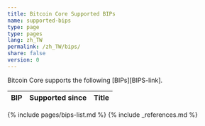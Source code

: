 ```yaml
---
title: Bitcoin Core Supported BIPs
name: supported-bips
type: page
type: pages
lang: zh_TW
permalink: /zh_TW/bips/
share: false
version: 0
---
```

Bitcoin Core supports the following [BIPs][BIPS-link].

| BIP |Supported since| Title |
|-----|---------------|-------|
{% include pages/bips-list.md %}
{% include _references.md %}
